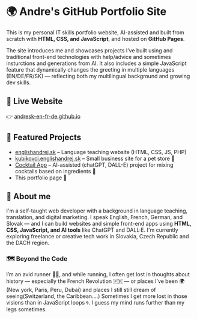 # 🌍 Andre's GitHub Portfolio Site

This is my personal IT skills portfolio website, AI-assisted and built from scratch with **HTML, CSS, and JavaScript**, and hosted on **GitHub Pages**.

The site introduces me and showcases projects I’ve built using and traditional front-end technologies with help/advice and sometimes insturctions and generations from AI. It also includes a simple JavaScript feature that dynamically changes the greeting in multiple languages (EN/DE/FR/SK) — reflecting both my multilingual background and growing dev skills.


## 🔗 Live Website  
👉 [andresk-en-fr-de.github.io](https://andresk-en-fr-de.github.io)


## 🧪 Featured Projects
- [englishandrej.sk](https://englishandrej.sk) – Language teaching website (HTML, CSS, JS, PHP)
- [kubikovci.englishandrej.sk](https://kubikovci.englishandrej.sk) – Small business site for a pet store 🐾
- [Cocktail App](https://andresk-en-fr-de.github.io/andre-s-cocktail-app/) – AI-assisted (chatGPT, DALL-E) project for mixing cocktails based on ingredients 🍹
- This portfolio page 🚀


## 📝 About me
I'm a self-taught web developer with a background in language teaching, translation, and digital marketing. I speak English, French, German, and Slovak — and I can build websites and simple front-end apps using **HTML, CSS, JavaScript, and AI tools** like ChatGPT and DALL·E. I'm currently exploring freelance or creative tech work in Slovakia, Czech Republic and the DACH region.

### 🗺️ Beyond the Code

I’m an avid runner 🏃‍♂️, and while running, I often get lost in thoughts about history — especially the French Revolution 🇫🇷 — or places I’ve been 🌍 (New york, Paris, Peru, Dubai) and places I still still dream of seeing(Switzerland, the Caribbean....) Sometimes I get more lost in those visions than in JavaScript loops 🌀. I guess my mind runs further than my legs sometimes.


